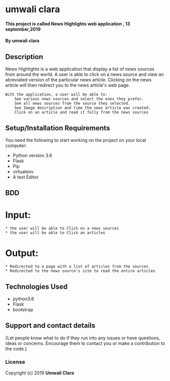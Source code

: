 # umwali clara
#### This project is called News Highlights web application , 13 september,2019
#### By **umwali clara**
## Description
News Highlights is a web application that display a list of news sources from around the world. A user is able to click on a news source and view an abreviated version of the particular news article. Clicking on the news article will then redirect you to the news article's web page.

    With the application, a user will be able to:
        See various news sources and select the ones they prefer.
        See all news sources from the source they selected.
        See Image description and time the news article was created.
        Click on an article and read it fully from the news sources

## Setup/Installation Requirements
You need the following to start working on the project on your local computer:
* Python version 3.6
* Flask
* Pip
* virtualenv
* A text  Editor

## BDD
# Input:
    * the user will be able to Click on a news sources
    * the user will be able to Click an articles
# Output:
    * Redirected to a page with a list of articles from the sources
    * Redirected to the news source's site to read the entire articles

## Technologies Used
* python3.6
* Flask
* bootstrap

## Support and contact details
{Let people know what to do if they run into any issues or have questions, ideas or concerns.  Encourage them to contact you or make a contribution to the code.}
### License
Copyright (c) 2019 **Umwali Clara**